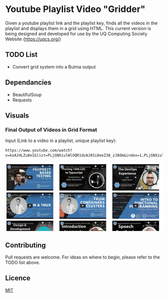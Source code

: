 # Youtube Playlist Video "Gridder"
Given a youtube playlist link and the playlist key, finds all the videos in the playlist and displays them in a grid using HTML.
This current version is being designed and developed for use by the UQ Computing Society Website (https://uqcs.org/)

## TODO List
- Convert grid system into a Bulma output

## Dependancies
- BeautifulSoup
- Requests

## Visuals
### Final Output of Videos in Grid Format
Input (Link to a video in a playlist, unique playlist key):
```
https://www.youtube.com/watch?v=koAJ4LZu8eI&list=PLjGNXiulWlOQR1dvAJ8Si8eeZ38_zJ8dm&index=1,PLjGNXiulWlOQR1dvAJ8Si8eeZ3
```
![finalimagegrid](/pic1.png)

## Contributing
Pull requests are welcome. For ideas on where to begin, please refer to the TODO list above. 

## Licence
[MIT](https://choosealicense.com/licenses/mit/)
